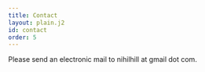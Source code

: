 ```yaml
---
title: Contact
layout: plain.j2
id: contact
order: 5
---
```


Please send an electronic mail to nihilhill at gmail dot com.
